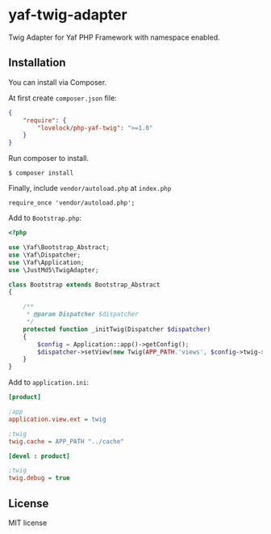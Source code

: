 # yaf-twig-adapter

Twig Adapter for Yaf PHP Framework with namespace enabled.


## Installation

You can install via Composer.

At first create `composer.json` file:

```json
{
	"require": {
		"lovelock/php-yaf-twig": ">=1.0"
	}
}
```

Run composer to install.

```
$ composer install
```

Finally, include `vendor/autoload.php` at `index.php`

```
require_once 'vendor/autoload.php';
```

Add to `Bootstrap.php`:

```php
<?php

use \Yaf\Bootstrap_Abstract;
use \Yaf\Dispatcher;
use \Yaf\Application;
use \JustMd5\TwigAdapter;

class Bootstrap extends Bootstrap_Abstract
{

	/**
	 * @param Dispatcher $dispatcher
	 */
	protected function _initTwig(Dispatcher $dispatcher)
	{
		$config = Application::app()->getConfig();
		$dispatcher->setView(new Twig(APP_PATH.'views', $config->twig->toArray()));
	}
}
```

Add to `application.ini`:

```ini
[product]

;app
application.view.ext = twig

;twig
twig.cache = APP_PATH "../cache"

[devel : product]

;twig
twig.debug = true
```

## License

MIT license